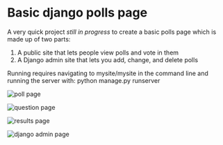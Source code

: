 # Basic django polls page

A very quick project   *still in progress*   to create a basic polls page which is made up of two parts:

1. A public site that lets people view polls and vote in them
2. A Django admin site that lets you add, change, and delete polls

Running requires navigating to mysite/mysite in the command line and running the server with: python manage.py runserver

![poll page](https://github.com/jo-emalo/django_mysite/blob/master/Screen%20Shot%202018-09-09%20at%2016.24.51.png)

![question page](https://github.com/jo-emalo/django_mysite/blob/master/Screen%20Shot%202018-09-09%20at%2016.32.50.png)

![results page](https://github.com/jo-emalo/django_mysite/blob/master/Screen%20Shot%202018-09-09%20at%2016.33.23.png)

![django admin page](https://github.com/jo-emalo/django_mysite/blob/master/Screen%20Shot%202018-09-09%20at%2016.33.42.png)
